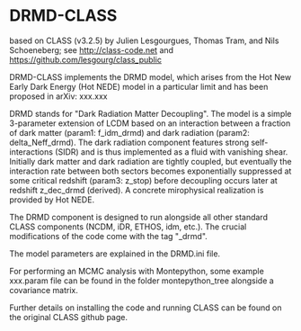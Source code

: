 DRMD-CLASS
==============================================
based on CLASS (v3.2.5) by Julien Lesgourgues, Thomas Tram, and Nils Schoeneberg; see http://class-code.net and https://github.com/lesgourg/class_public


DRMD-CLASS implements the DRMD model, which arises from the Hot New Early Dark Energy (Hot NEDE) model in a particular limit and has been proposed in arXiv: xxx.xxx 

DRMD stands for "Dark Radiation Matter Decoupling". The model is a simple 3-parameter extension of LCDM based on an interaction between a fraction of dark matter (param1: f_idm_drmd) and dark radiation (param2: delta_Neff_drmd). The dark radiation component features strong self-interactions (SIDR) and is thus implemented as a fluid with vanishing shear. Initially dark matter and dark radiation are tightly coupled, but eventually the interaction rate between both sectors becomes exponentially suppressed at some critical redshift (param3: z_stop) before decoupling occurs later at redshift z_dec_drmd (derived). A concrete mirophysical realization is provided by Hot NEDE.    


The DRMD component is designed to run alongside all other standard CLASS components (NCDM, iDR, ETHOS, idm, etc.). The crucial modifications of the code come with the tag "_drmd".

The model parameters are explained in the DRMD.ini file.   

For performing an MCMC analysis with Montepython, some example xxx.param file can be found in the folder montepython_tree alongside a covariance matrix. 

Further details on installing the code and running CLASS can be found on the original CLASS github page. 


